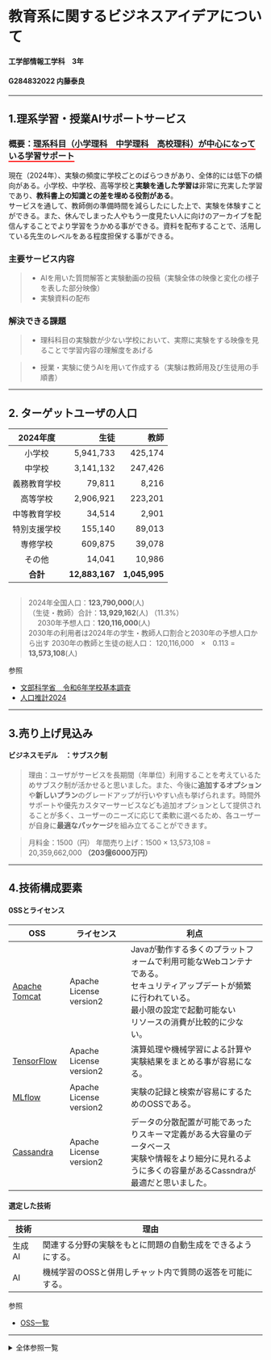 # 教育系に関するビジネスアイデアについて
#### 工学部情報工学科　3年
#### G284832022 内藤泰良
----
## 1.理系学習・授業AIサポートサービス
### 概要：<b style="border-bottom:solid 2px red;">理系科目（小学理科　中学理科　高校理科）が中心になっている学習サポート</b>
現在（2024年）、実験の頻度に学校ごとのばらつきがあり、全体的には低下の傾向がある。小学校、中学校、高等学校と**実験を通した学習は**非常に充実した学習であり、**教科書上の知識との差を埋める役割がある**。<br>サービスを通して、教師側の準備時間を減らしたにした上で、実験を体験すことができる。また、休んでしまった人やもう一度見たい人に向けのアーカイブを配信んすることでより学習をうかめる事ができる。資料を配布することで、活用している先生のレベルをある程度担保する事ができる。
### 主要サービス内容

>- AIを用いた質問解答と実験動画の投稿（実験全体の映像と変化の様子を表した部分映像）
>- 実験資料の配布
### 解決できる課題

>- 理科科目の実験数が少ない学校において、実際に実験をする映像を見ることで学習内容の理解度をあげる

 >- 授業・実験に使うAIを用いて作成する（実験は教師用及び生徒用の手順書）
 ---
 ## 2. ターゲットユーザの人口
 | 2024年度　|生徒|教師|
 |:-:|-:|-:|
 |小学校|5,941,733|425,174|
 |中学校|3,141,132|247,426|
 |義務教育学校|79,811|8,216|
 |高等学校|2,906,921|223,201|
 |中等教育学校|34,514|2,901|
 |特別支援学校|155,140|89,013|
 |専修学校|609,875|39,078|
 |その他|14,041|10,986|
 |**合計**|**12,883,167**|**1,045,995**|
 ##
> 2024年全国人口：**123,790,000**(人) <br>
>（生徒・教師）合計：**13,929,162**(人) （11.3%）<br>　
> 2030年予想人口：**120,116,000**(人) <br>
> 2030年の利用者は2024年の学生・教師人口割合と2030年の予想人口から出す
> 2030年の教師と生徒の総人口：
> 120,116,000　×　0.113 =　**13,573,108**(人) 
>

参照
 - [文部科学省　令和6年学校基本調査](https://www.mext.go.jp/content/20241213-mxt_chousa01-000037551_01.pdf) 
 - [人口推計2024](https://www.stat.go.jp/data/jinsui/pdf/202410.pdf) 
---
## 3.売り上げ見込み
#### ビジネスモデル　：サブスク制
 > 理由：ユーザがサービスを長期間（年単位）利用することを考えているためサブスク制が活かせると思いました。また、今後に**追加するオプション**や**新しいプラン**のグレードアップが行いやすい点も挙げられます。時間外サポートや優先カスタマーサービスなども追加オプションとして提供されることが多く、ユーザーのニーズに応じて柔軟に選べるため、各ユーザーが自身に**最適なパッケージ**を組み立てることができます。
 
  >  月料金：1500（円）
  >  年間売り上げ：1500 × 13,573,108 = 20,359,662,000 **（203億6000万円）**
    
---
## 4.技術構成要素
#### 0SSとライセンス
|OSS|ライセンス|利点|
|-|-|-|
|[Apache Tomcat](https://tomcat.apache.org/)|Apache License version2|Javaが動作する多くのプラットフォームで利用可能なWebコンテナである。<br>セキュリティアップデートが頻繁に行われている。<br>最小限の設定で起動可能ない<br>リソースの消費が比較的に少ない。|
|[TensorFlow](https://www.tensorflow.org/?hl=ja)|Apache License version2|演算処理や機械学習による計算や実験結果をまとめる事が容易になる。|
|[MLflow](https://mlflow.org/)|Apache License version2|実験の記録と検索が容易にするためのOSSである。|
|[Cassandra](https://cassandra.apache.org/_/index.html)|Apache License version2|データの分散配置が可能であったりスキーマ定義がある大容量のデータベース<br>実験や情報をより細分に見れるように多くの容量があるCassndraが最適だと思いました。|

#### 選定した技術
|技術|理由|
|-|-|
|生成AI|関連する分野の実験をもとに問題の自動生成をできるようにする。|
|AI|機械学習のOSSと併用しチャット内で質問の返答を可能にする。|


参照
- [OSS一覧](https://openstandia.jp/oss_info/)

---
<details><summary> 全体参照一覧 </summary><div>
0SSとライセンス


 - [文部科学省　令和6年学校基本調査](https://www.mext.go.jp/content/20241213-mxt_chousa01-000037551_01.pdf) 
 - [人口推計2024](https://www.stat.go.jp/data/jinsui/pdf/202410.pdf) 
 - [OSS一覧](https://openstandia.jp/oss_info/)
 - [Apache Tomcat公式](https://tomcat.apache.org/)
 - [TensorFlow公式](https://www.tensorflow.org/?hl=ja)
 - [MLflow公式](https://mlflow.org/)
 - [Cassandra公式](https://cassandra.apache.org/_/index.html)

 </div></details>